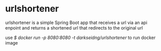 # urlshortener
urlshortener is a simple Spring Boot app that receives a url via an api enpoint and returns a shortened url that redirects to the original url

use *$ docker run -p 8080:8080 -t darkseidng/urlshortener* to run docker image
